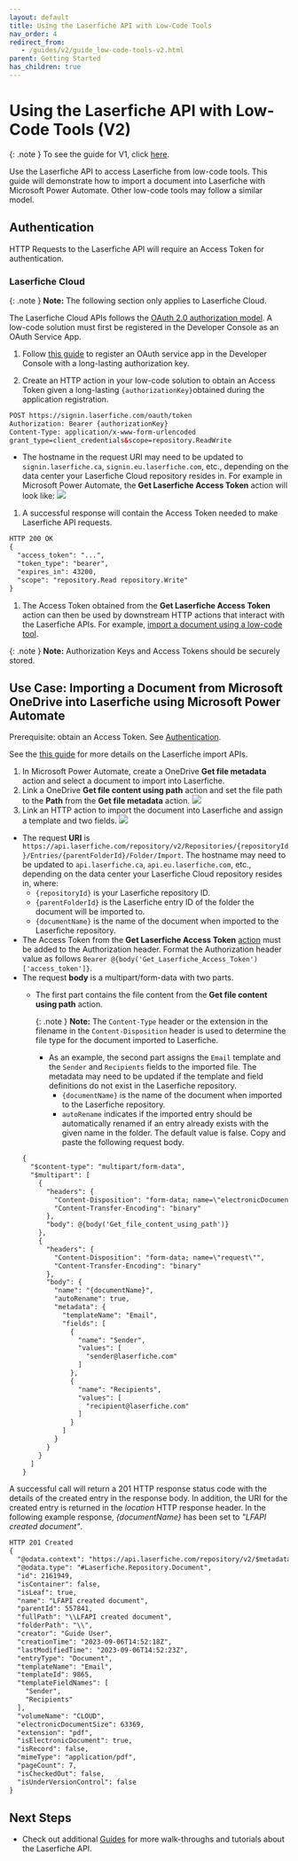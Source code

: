 ```yaml
---
layout: default
title: Using the Laserfiche API with Low-Code Tools
nav_order: 4
redirect_from:
   - /guides/v2/guide_low-code-tools-v2.html
parent: Getting Started
has_children: true
---
```

<!--Copyright (c) Laserfiche.
See LICENSE and LICENSE-CODE in the project root for license information.-->

# Using the Laserfiche API with Low-Code Tools (V2)

{: .note }
To see the guide for V1, click [here](../guide_low-code-tools-v1/).

Use the Laserfiche API to access Laserfiche from low-code tools. This guide will demonstrate how to import a document into Laserfiche with Microsoft Power Automate. Other low-code tools may follow a similar model.

## Authentication

HTTP Requests to the Laserfiche API will require an Access Token for authentication.

### Laserfiche Cloud

{: .note }
**Note:** The following section only applies to Laserfiche Cloud.

The Laserfiche Cloud APIs follows the [OAuth 2.0 authorization model](../../api/authentication/guide_authenticate-to-the-laserfiche-api/). A low-code solution must first be registered in the Developer Console as an OAuth Service App.

  1. Follow [this guide](../../api/authentication/guide_oauth-service) to register an OAuth service app in the Developer Console with a long-lasting authorization key.

  1. Create an HTTP action in your low-code solution to obtain an Access Token given a long-lasting `{authorizationKey}`obtained during the application registration.
  ```xml
  POST https://signin.laserfiche.com/oauth/token
  Authorization: Bearer {authorizationKey}
  Content-Type: application/x-www-form-urlencoded
  grant_type=client_credentials&scope=repository.ReadWrite
  ```
  - The hostname in the request URI may need to be updated to `signin.laserfiche.ca`, `signin.eu.laserfiche.com`, etc., depending on the data center your Laserfiche Cloud repository resides in.
  For example in Microsoft Power Automate, the **Get Laserfiche Access Token** action will look like:
 ![](./assets/images/low-code-authenticate-cloud.png)
  
  1. A successful response will contain the Access Token needed to make Laserfiche API requests.
  ```xml
  HTTP 200 OK
  {
    "access_token": "...",
    "token_type": "bearer",
    "expires_in": 43200,
    "scope": "repository.Read repository.Write"
  }
  ```
  
  1. The Access Token obtained from the **Get Laserfiche Access Token** action can then be used by downstream HTTP actions that interact with the Laserfiche APIs. For example, [import a document using a low-code tool](#use-case-importing-a-document-from-microsoft-onedrive-into-laserfiche-using-microsoft-power-automate).

{: .note }
  **Note:** Authorization Keys and Access Tokens should be securely stored.
          
## Use Case: Importing a Document from Microsoft OneDrive into Laserfiche using Microsoft Power Automate

Prerequisite: obtain an Access Token. See [Authentication](#authentication).

See the [this guide](../../guides/documents-and-folders/guide_importing-documents-v2) for more details on the Laserfiche import APIs.

  1. In Microsoft Power Automate, create a OneDrive **Get file metadata** action and select a document to import into Laserfiche.
  1. Link a OneDrive **Get file content using path** action and set the file path to the **Path** from the **Get file metadata** action.
    ![](./assets/images/low-code-get-document.png)
  1. Link an HTTP action to import the document into Laserfiche and assign a template and two fields. ![](./assets/images/low-code-import-document-v2.png)
  - The request **URI** is `https://api.laserfiche.com/repository/v2/Repositories/{repositoryId}/Entries/{parentFolderId}/Folder/Import`. The hostname may need to be updated to `api.laserfiche.ca`, `api.eu.laserfiche.com`, etc., depending on the data center your Laserfiche Cloud repository resides in, where:
    - `{repositoryId}` is your Laserfiche repository ID.
    - `{parentFolderId}` is the Laserfiche entry ID of the folder the document will be imported to.
    - `{documentName}` is the name of the document when imported to the Laserfiche repository.
  - The Access Token from the **Get Laserfiche Access Token** [action](#authentication) must be added to the Authorization header.
    Format the Authorization header value as follows `Bearer @{body('Get_Laserfiche_Access_Token')['access_token']}`.
  - The request **body** is a multipart/form-data with two parts.
    - The first part contains the file content from the **Get file content using path** action.

      {: .note }
      **Note:** The `Content-Type` header or the extension in the filename in the `Content-Disposition` header is used to determine the file type for the document imported to Laserfiche.

      - As an example, the second part assigns the `Email` template and the `Sender` and `Recipients` fields to the imported file. The metadata may need to be updated if the template and field definitions do not exist in the Laserfiche repository.
        - `{documentName}` is the name of the document when imported to the Laserfiche repository.
        - `autoRename` indicates if the imported entry should be automatically renamed if an entry already exists with the given name in the folder. The default value is false.
    Copy and paste the following request body.
    ```xml
    {
      "$content-type": "multipart/form-data",
      "$multipart": [
        {
          "headers": {
            "Content-Disposition": "form-data; name=\"electronicDocument\"; filename=@{outputs('Get_file_metadata')?['body/Name']}",
            "Content-Transfer-Encoding": "binary"
          },
          "body": @{body('Get_file_content_using_path')}
        },
        {
          "headers": {
            "Content-Disposition": "form-data; name=\"request\"",
            "Content-Transfer-Encoding": "binary"
          },
          "body": {
            "name": "{documentName}",
            "autoRename": true,        
            "metadata": {
              "templateName": "Email",
              "fields": [
                {
                  "name": "Sender",
                  "values": [
                    "sender@laserfiche.com"
                  ]
                },
                {
                  "name": "Recipients",
                  "values": [
                    "recipient@laserfiche.com"
                  ]
                }
              ]
            }
          }
        }
      ]
    }
    ```

  A successful call will return a 201 HTTP response status code with the details of the created entry in the response body. In addition, the URI for the created entry is returned in the *location* HTTP response header. In the following example response, *{documentName}* has been set to *"LFAPI created document"*.
  ```xml
  HTTP 201 Created
  {
    "@odata.context": "https://api.laserfiche.com/repository/v2/$metadata#Entries/Laserfiche.Repository.Document/$entity",
    "@odata.type": "#Laserfiche.Repository.Document",
    "id": 2161949,
    "isContainer": false,
    "isLeaf": true,
    "name": "LFAPI created document",
    "parentId": 557841,
    "fullPath": "\\LFAPI created document",
    "folderPath": "\\",
    "creator": "Guide User",
    "creationTime": "2023-09-06T14:52:18Z",
    "lastModifiedTime": "2023-09-06T14:52:23Z",
    "entryType": "Document",
    "templateName": "Email",
    "templateId": 9865,
    "templateFieldNames": [
      "Sender",
      "Recipients"
    ],
    "volumeName": "CLOUD",
    "electronicDocumentSize": 63369,
    "extension": "pdf",
    "isElectronicDocument": true,
    "isRecord": false,
    "mimeType": "application/pdf",
    "pageCount": 7,
    "isCheckedOut": false,
    "isUnderVersionControl": false
  }
  ```

## Next Steps
  - Check out additional [Guides](../../guides/) for more walk-throughs and tutorials about the Laserfiche API.